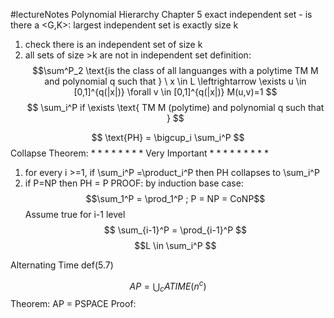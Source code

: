 #lectureNotes 
Polynomial Hierarchy
Chapter 5
exact independent set - is there a <G,K>: largest independent set is exactly size k
1. check there is an independent set of size k
2. all sets of size >k are not in independent set
definition:
$$\sum^P_2 \text{is the class of all languanges with a polytime TM M and polynomial q such that } \ x \in L \leftrightarrow \exists u \in [0,1]^{q(|x|)} \forall v \in [0,1]^{q(|x|)} M(u,v)=1 $$
$$ \sum_i^P if \exists \text{ TM M (polytime) and polynomial q such that }  $$


$$ \text{PH} = \bigcup_i \sum_i^P $$
Collapse Theorem: * * * * * * * * Very Important * * * * * * * * * 
1. for every i >=1, if \sum_i^P =\product_i^P then PH collapses to \sum_i^P 
2. if P=NP then PH = P
PROOF:
by induction
base case: $$\sum_1^P = \prod_1^P ; P = NP = CoNP$$
Assume true for i-1 level $$ \sum_{i-1}^P = \prod_{i-1}^P $$$$L \in \sum_i^P $$

Alternating Time def(5.7)



$$AP = \bigcup_c ATIME(n^c) $$
Theorem: AP = PSPACE
Proof:
